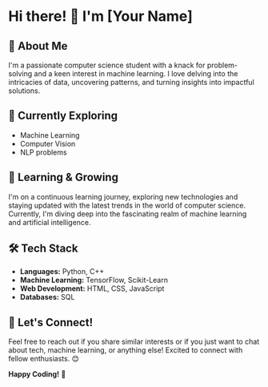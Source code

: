 # Hi there! 👋 I'm [Your Name]

## 🚀 About Me
I'm a passionate computer science student with a knack for problem-solving and a keen interest in machine learning. I love delving into the intricacies of data, uncovering patterns, and turning insights into impactful solutions.

## 🔭 Currently Exploring
- Machine Learning
- Computer Vision
- NLP problems

## 🌱 Learning & Growing
I'm on a continuous learning journey, exploring new technologies and staying updated with the latest trends in the world of computer science. Currently, I'm diving deep into the fascinating realm of machine learning and artificial intelligence.

## 🛠️ Tech Stack
- **Languages:** Python, C++
- **Machine Learning:** TensorFlow, Scikit-Learn
- **Web Development:** HTML, CSS, JavaScript
- **Databases:** SQL

## 💬 Let's Connect!
Feel free to reach out if you share similar interests or if you just want to chat about tech, machine learning, or anything else! Excited to connect with fellow enthusiasts. 😊

**Happy Coding!** 🚀
